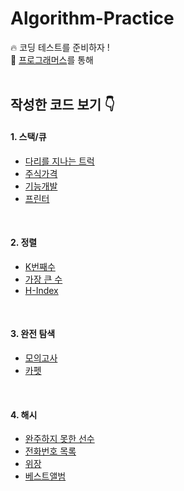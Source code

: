 # Algorithm-Practice
🔥 코딩 테스트를 준비하자 !
<br/>
💌 [프로그래머스](https://programmers.co.kr/learn/challenges)를 통해
<br/>
<br/>
## 작성한 코드 보기 👇
#### 1. 스택/큐
- [다리를 지나는 트럭](./Stack&Queue/Bridge.java)
- [주식가격](./Stack&Queue/StockPrice.java)
- [기능개발](./Stack&Queue/FunctionDevelop.java)
- [프린터](./Stack&Queue/Printer.java)

<br/>

#### 2. 정렬
- [K번째수](./Sort/KthNumber.java)
- [가장 큰 수](./Sort/BiggestNumber.java)
- [H-Index](./Sort/HIndex.java)

<br/>

#### 3. 완전 탐색
- [모의고사](./ExhaustiveSearch/PracticeTest.java)
- [카펫](./ExhaustiveSearch/Carpet.java)

<br/>

#### 4. 해시
- [완주하지 못한 선수](./Hash/Player.java)
- [전화번호 목록](./Hash/Phone_book.java)
- [위장](./Hash/Camouflage.java)
- [베스트앨범](./Hash/BestAlbum.java)
